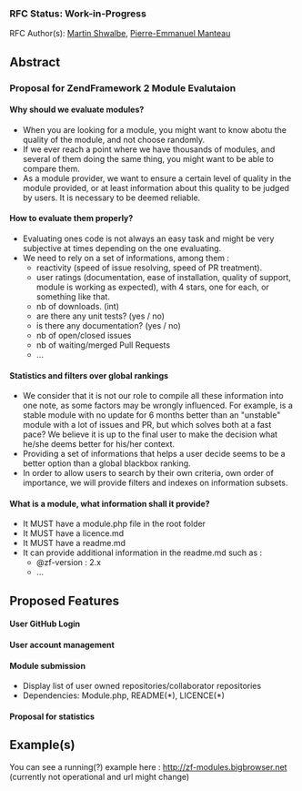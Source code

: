 ### RFC Status: Work-in-Progress

<!--
RFC Statuses:
* Work-in-Progress - RFC is still being worked on by the RFC Author
* Open for Comments
* Voting
* Accepted
* Declined
-->

RFC Author(s): [Martin Shwalbe](https://github.com/Hounddog), [Pierre-Emmanuel Manteau](https://github.com/PEM-FR)

## Abstract
<h3>Proposal for ZendFramework 2 Module Evalutaion</h3>
<h4>Why should we evaluate modules?</h4>
<ul>
<li>When you are looking for a module, you might want to know abotu the quality of the module, and not choose randomly.</li>
<li>If we ever reach a point where we have thousands of modules, and several of them doing the same thing, you might want to be able to compare them.</li>
<li>As a module provider, we want to ensure a certain level of quality in the module provided, or at least information about this quality to be judged by users. It is necessary to be deemed reliable.</li>
</ul>

<h4>How to evaluate them properly?</h4>
<ul>
 <li>Evaluating ones code is not always an easy task and might be very subjective at times depending on the one evaluating.</li>
 <li>We need to rely on a set of informations, among them :
<ul>
 <li>reactivity (speed of issue resolving, speed of PR treatment).</li>
 <li>user ratings (documentation, ease of installation, quality of support, module is working as expected), with 4 stars, one for each, or something like that.</li>
 <li>nb of downloads. (int)</li>
 <li>are there any unit tests? (yes / no)</li>
 <li>is there any documentation? (yes / no)</li>
 <li>nb of open/closed issues</li>
 <li>nb of waiting/merged Pull Requests</li>
 <li>...</li>
</ul>
</li></ul>

<h4>Statistics and filters over global rankings</h4>
<ul>
<li>We consider that it is not our role to compile all these information into one note, as some factors may be wrongly influenced. For example, is a stable module with no update for 6 months better than an "unstable" module with a lot of issues and PR, but which solves both at a fast pace?
We believe it is up to the final user to make the decision what he/she deems better for his/her context.</li>
<li>Providing a set of informations that helps a user decide seems to be a better option than a global blackbox ranking.</li>
<li>In order to allow users to search by their own criteria, own order of importance, we will provide filters and indexes on information subsets.</li>
</ul>

<h4>What is a module, what information shall it provide?</h4>
<ul>
<li>It MUST have a module.php file in the root folder</li>
<li>It MUST have a licence.md</li>
<li>It MUST have a readme.md</li>
<li>It can provide additional information in the readme.md such as :
<ul>
<li>@zf-version : 2.x</li>
<li>...</li>
</ul></li>
</ul>

<!-- In the abstract, explain in a brief paragraph what problem(s) this module solves. Be sure to include a good description of the use-cases where this module would be useful, and what value it offers to those who use it. -->

## Proposed Features

<h4>User GitHub Login</h4>
<h4>User account management</h4>
<h4>Module submission</h4>
<ul>
    <li>Display list of user owned repositories/collaborator repositories</li>
    <li>Dependencies: Module.php, README(*), LICENCE(*)</li>
</ul>
<h4>Proposal for statistics</h4>

<!-- Provide a list of features that you think should be included in the module's initial release. Also explain what parts of the module should be extensible via third-party modules. -->

## Example(s)

You can see a running(?) example here : http://zf-modules.bigbrowser.net (currently not operational and url might change)
<!-- If possible, provide code samples which illustrate end-user usage of the proposed module. -->